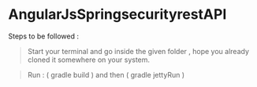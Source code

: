 AngularJsSpringsecurityrestAPI
==============================
Steps to be followed :

>  Start your terminal and go inside the given folder , hope you already cloned it somewhere on your system.

>  Run : ( gradle build ) and then ( gradle jettyRun )
